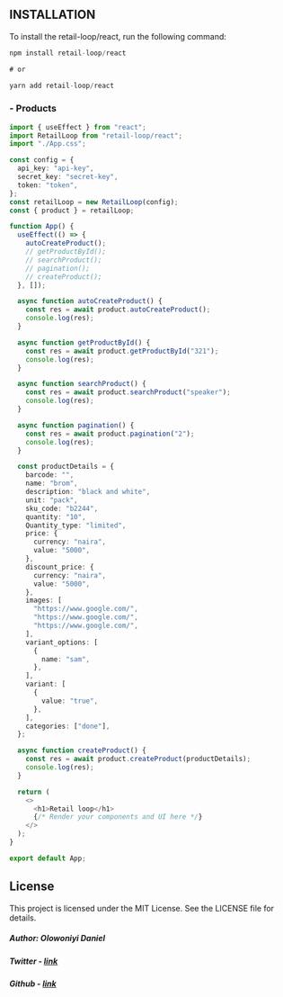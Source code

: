 ## INSTALLATION

To install the retail-loop/react, run the following command:

```javascript
npm install retail-loop/react

# or

yarn add retail-loop/react
```

### - Products

```typescript
import { useEffect } from "react";
import RetailLoop from "retail-loop/react";
import "./App.css";

const config = {
  api_key: "api-key",
  secret_key: "secret-key",
  token: "token",
};
const retailLoop = new RetailLoop(config);
const { product } = retailLoop;

function App() {
  useEffect(() => {
    autoCreateProduct();
    // getProductById();
    // searchProduct();
    // pagination();
    // createProduct();
  }, []);

  async function autoCreateProduct() {
    const res = await product.autoCreateProduct();
    console.log(res);
  }

  async function getProductById() {
    const res = await product.getProductById("321");
    console.log(res);
  }

  async function searchProduct() {
    const res = await product.searchProduct("speaker");
    console.log(res);
  }

  async function pagination() {
    const res = await product.pagination("2");
    console.log(res);
  }

  const productDetails = {
    barcode: "",
    name: "brom",
    description: "black and white",
    unit: "pack",
    sku_code: "b2244",
    quantity: "10",
    Quantity_type: "limited",
    price: {
      currency: "naira",
      value: "5000",
    },
    discount_price: {
      currency: "naira",
      value: "5000",
    },
    images: [
      "https://www.google.com/",
      "https://www.google.com/",
      "https://www.google.com/",
    ],
    variant_options: [
      {
        name: "sam",
      },
    ],
    variant: [
      {
        value: "true",
      },
    ],
    categories: ["done"],
  };

  async function createProduct() {
    const res = await product.createProduct(productDetails);
    console.log(res);
  }

  return (
    <>
      <h1>Retail loop</h1>
      {/* Render your components and UI here */}
    </>
  );
}

export default App;
```

## License

This project is licensed under the MIT License. See the LICENSE file for details.

##### Author: Olowoniyi Daniel

##### Twitter - [link](https://twitter.com/iamdanztee)

##### Github - [link](https://github.com/Danztee)
